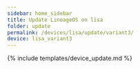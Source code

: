 ```yaml
---
sidebar: home_sidebar
title: Update LineageOS on lisa
folder: update
permalink: /devices/lisa/update/variant3/
device: lisa_variant3
---
```

{% include templates/device_update.md %}
